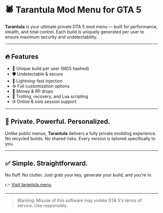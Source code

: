 # 🕷️ Tarantula Mod Menu for GTA 5

**Tarantula** is your ultimate private GTA 5 mod menu — built for performance, stealth, and total control. Each build is uniquely generated per user to ensure maximum security and undetectability.

---

## 🔥 Features

- 🎯 Unique build per user (MD5 hashed)
- 🛡️ Undetectable & secure
- 🚀 Lightning-fast injection
- ⚙️ Full customization options
- 💸 Money & RP drops
- 🤖 Trolling, recovery, and Lua scripting
- 🌐 Online & solo session support

---

## 🧪 Private. Powerful. Personalized.

Unlike public menus, **Tarantula** delivers a fully private modding experience. No recycled builds. No shared risks. Every version is tailored specifically to you.

---

## ✅ Simple. Straightforward.

No fluff. No clutter. Just grab your key, generate your build, and you’re in.

👉 [Visit tarantula.menu](https://tarantula.menu/)

---

> Warning: Misuse of this software may violate GTA 5's terms of service. Use responsibly.
